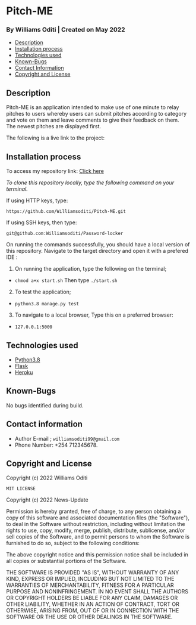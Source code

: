 # Pitch-ME
### By Williams Oditi | Created on May 2022
+ [Description](#Description)
+ [Installation process](#installation-process)
+ [Technologies used](#technologies-used)
+ [Known-Bugs](#known-bugs)
+ [Contact Information](#contact-information)
+ [Copyright and License](#copyright-and-license-information) 
## Description
Pitch-ME is an application intended to make use of one minute to relay pitches to users whereby users can submit pitches according to category and vote on them and leave comments to give their feedback on them.<br>
The newest pitches are displayed first.

The following is a live link to the project:
## Installation process
To access my repository link:
[Click here](https://github.com/Williamsoditi/Pitch-ME.git)

*To clone this repository locally, type the following command on your terminal.*

If using HTTP keys, type:

`https://github.com/Williamsoditi/Pitch-ME.git`


If using SSH keys, then type:

`git@github.com:Williamsoditi/Password-locker`

On running the commands successfully, you should have a local version of this repository.
Navigate to the target directory and open it with a prefered IDE :
1. On running the application, type the following on the terminal;
+ `chmod a+x start.sh`
Then type
`./start.sh`
2. To test the application;
+ `python3.8 manage.py test`

3. To navigate to a local browser, Type this on a preferred browser:
+ `127.0.0.1:5000`
## Technologies used
* [Python3.8](https://www.python.org/)
* [Flask](http://flask.pocoo.org/)
* [Heroku](https://heroku.com)
## Known-Bugs
No bugs identified during build.
## Contact information
+ Author E-mail ; `williamsoditi99@gmail.com `
+ Phone Number: +254 712345678.
## Copyright and License
Copyright (c) 2022 Williams Oditi

`MIT LICENSE`

Copyright (c) 2022 News-Update

Permission is hereby granted, free of charge, to any person obtaining a copy
of this software and associated documentation files (the "Software"), to deal
in the Software without restriction, including without limitation the rights
to use, copy, modify, merge, publish, distribute, sublicense, and/or sell
copies of the Software, and to permit persons to whom the Software is
furnished to do so, subject to the following conditions:

The above copyright notice and this permission notice shall be included in all
copies or substantial portions of the Software.

THE SOFTWARE IS PROVIDED "AS IS", WITHOUT WARRANTY OF ANY KIND, EXPRESS OR
IMPLIED, INCLUDING BUT NOT LIMITED TO THE WARRANTIES OF MERCHANTABILITY,
FITNESS FOR A PARTICULAR PURPOSE AND NONINFRINGEMENT. IN NO EVENT SHALL THE
AUTHORS OR COPYRIGHT HOLDERS BE LIABLE FOR ANY CLAIM, DAMAGES OR OTHER
LIABILITY, WHETHER IN AN ACTION OF CONTRACT, TORT OR OTHERWISE, ARISING FROM,
OUT OF OR IN CONNECTION WITH THE SOFTWARE OR THE USE OR OTHER DEALINGS IN THE
SOFTWARE.